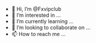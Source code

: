 - 👋 Hi, I’m @Fxvipclub
- 👀 I’m interested in ...
- 🌱 I’m currently learning ...
- 💞️ I’m looking to collaborate on ...
- 📫 How to reach me ...

<!---
Fxvipclub/Fxvipclub is a ✨ special ✨ repository because its `README.md` (this file) appears on your GitHub profile.
You can click the Preview link to take a look at your changes.
--->
